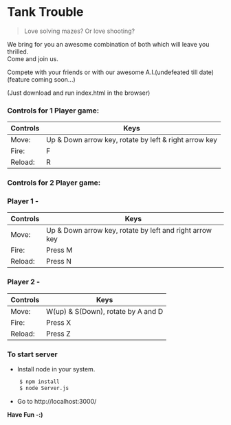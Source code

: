 # Tank Trouble


> Love solving mazes?
> Or love shooting?


We bring for you an awesome combination of both which will leave you thrilled.<br>
Come and join us.

Compete with your friends or with our awesome A.I.(undefeated till date) (feature coming soon...)



(Just download and run index.html in the browser)

### Controls for 1 Player game: 

| Controls | Keys |
| -------- | ---- |
|Move:| Up & Down arrow key, rotate by left & right arrow key|
|Fire:| F|
|Reload:| R|



### Controls for 2 Player game:

### Player 1 -

| Controls | Keys |
| -------- | ---- |
|Move:| Up & Down arrow key, rotate by left and right arrow key|
|Fire:| Press M|
|Reload:| Press N|

### Player 2 -

| Controls | Keys |
| -------- | ---- |
|Move:| W(up) & S(Down), rotate by A and D
|Fire:| Press X
|Reload:| Press Z



### To start server

 - Install node in your system.
```sh
    $ npm install
    $ node Server.js 
 ```
 - Go to http://localhost:3000/ 

**Have Fun -:)**
